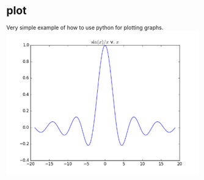 # plot
Very simple example of how to use python for plotting graphs. 
![alt text](https://github.com/marcellsles/plot/blob/master/figure_1.png "figure 1")
